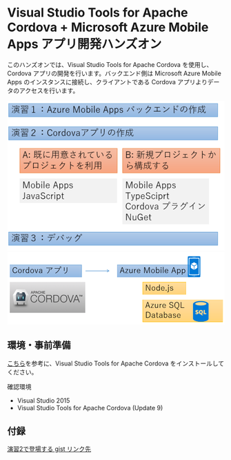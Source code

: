 # Visual Studio Tools for Apache Cordova + Microsoft Azure Mobile Apps アプリ開発ハンズオン

このハンズオンでは、Visual Studio Tools for Apache Cordova を使用し、Cordova アプリの開発を行います。バックエンド側は Microsoft Azure Mobile Apps のインスタンスに接続し、クライアントである Cordova アプリよりデータのアクセスを行います。 

![](images/overview1.png)
![](images/overview2.png)

## 環境・事前準備

[こちら](https://docs.com/cloudcamp/3916)を参考に、Visual Studio Tools for Apache Cordova をインストールしてください。

確認環境

- Visual Studio 2015
- Visual Studio Tools for Apache Cordova (Update 9)

## 付録

[演習2で登場する gist リンク先](https://gist.github.com/hhyyg/a54e7e40dc89c570491141777f19078e)

